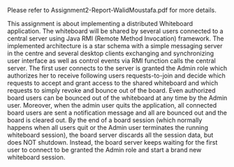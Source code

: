Please refer to Assignment2-Report-WalidMoustafa.pdf for more details.

This assignment is about implementing a distributed Whiteboard application. The whiteboard will be shared by several users connected to a central server using Java RMI (Remote Method Invocation) framework. The implemented architecture is a star schema with a simple messaging server in the centre and several desktop clients exchanging and synchronizing user interface as well as control events via RMI function calls the central server. The first user connects to the server is granted the Admin role which authorizes her to receive following users requests-to-join and decide which requests to accept and grant access to the shared whiteboard and which requests to simply revoke and bounce out of the board. Even authorized board users can be bounced out of the whiteboard at any time by the Admin user. Moreover, when the admin user quits the application, all connected board users are sent a notification message and all are bounced out and the board is cleared out. By the end of a board session (which normally happens when all users quit or the Admin user terminates the running whiteboard session), the board server discards all the session data, but does NOT shutdown. Instead, the board server keeps waiting for the first user to connect to be granted the Admin role and start a brand new whiteboard session.
